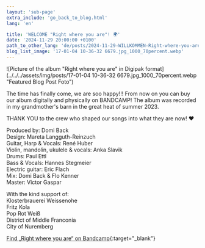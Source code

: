 ```yaml
---
layout: 'sub-page'
extra_include: 'go_back_to_blog.html'
lang: 'en'

title: 'WELCOME "Right where you are"! 🌍'
date: '2024-11-29 20:00:00 +0100'
path_to_other_lang: 'de/posts/2024-11-29-WILLKOMMEN-Right-where-you-are/'
blog_list_image: '17-01-04 10-36-32 6679.jpg_1000_70percent.webp'
---
```

![Picture of the album "Right where you are" in Digipak format](../../../assets/img/posts/17-01-04 10-36-32 6679.jpg_1000_70percent.webp "Featured Blog Post Foto")

The time has finally come, we are soo happy!!! 
From now on you can buy our album<!--more--> digitally and physically on BANDCAMP! The album was recorded in my grandmother's barn in the great heat of summer 2023.

THANK YOU to the crew who shaped our songs into what they are now! ❤️

Produced by: Domi Back  
Design: Mareta Langguth-Reinzuch  
Guitar, Harp & Vocals: René Huber  
Violin, mandolin, ukulele & vocals: Anka Slavik  
Drums: Paul Ettl  
Bass & Vocals: Hannes Stegmeier  
Electric guitar: Eric Flach  
Mix: Domi Back & Flo Kenner  
Master: Victor Gaspar  

With the kind support of:  
Klosterbrauerei Weissenohe  
Fritz Kola  
Pop Rot Weiß  
District of Middle Franconia  
City of Nuremberg  

[Find „Right where you are“ on Bandcamp](https://nobutthefrog.bandcamp.com/music){:target="_blank"}

